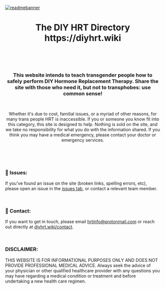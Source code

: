 [![readmebanner](https://raw.githubusercontent.com/diyhrt/diyhrt.github.io/main/images/readmebanner.png)](diyhrt.wiki/)
<h1 align="center">The DIY HRT Directory </br> https://diyhrt.wiki
<br/><br/></h1>

<br/>
<h3 align="center">This website intends to teach transgender people how to safely perform DIY Hormone Replacement Therapy. Share the site with those who need it, but not to transphobes: use common sense!</h3>
<br/>
<p align="center">
Whether it's due to cost, familial issues, or a myriad of other reasons, for many trans people HRT is inaccessible. If you or someone you know fit into this category, this site is designed to help. Nothing is sold on the site, and we take no responsibility for what you do with the information shared. If you think you may have a medical emergency, please contact your doctor or emergency services.<br/><br/></p>

##

<br/>

### 🤕 Issues:
If you've found an issue on the site (broken links, spelling errors, etc), please open an issue in the [issues tab](https://github.com/diyhrt/diyhrt.github.io/issues), or contact a relevant team member.

<br/>

### 💌 Contact:
If you want to get in touch, please email [hrtinfo@protonmail.com](mailto:hrtinfo@protonmail.com) or reach out directly at [diyhrt.wiki/contact](https://diyhrt.wiki/contact).

<br/>

### DISCLAIMER:
 THIS WEBSITE IS FOR INFORMATIONAL PURPOSES ONLY AND DOES NOT PROVIDE PROFESSIONAL MEDICAL ADVICE. Always seek the advice of your physician or other qualified healthcare provider with any questions you may have regarding a medical condition or treatment and before undertaking a new health care regimen.
